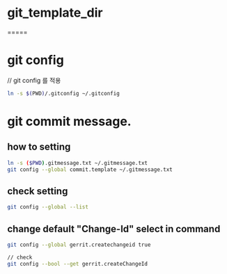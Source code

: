 # git_template_dir
=====

# git config 

// git config 를 적용

```bash
ln -s $(PWD)/.gitconfig ~/.gitconfig
```

# git commit message.

## how to setting

```bash
ln -s ($PWD).gitmessage.txt ~/.gitmessage.txt
git config --global commit.template ~/.gitmessage.txt
```

## check setting

```bash
git config --global --list
```

## change default "Change-Id" select in command 

```bash
git config --global gerrit.createchangeid true

// check
git config --bool --get gerrit.createChangeId
```

